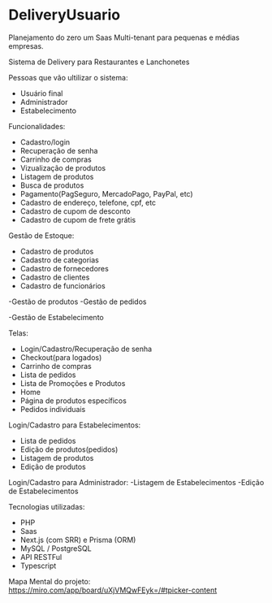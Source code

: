 # DeliveryUsuario

Planejamento do zero um Saas Multi-tenant para pequenas e médias empresas.

Sistema de Delivery para Restaurantes e Lanchonetes

Pessoas que vão ultilizar o sistema:
- Usuário final
- Administrador
- Estabelecimento

Funcionalidades:
- Cadastro/login 
- Recuperação de senha
- Carrinho de compras
- Vizualização de produtos
- Listagem de produtos
- Busca de produtos
- Pagamento(PagSeguro, MercadoPago, PayPal, etc)
- Cadastro de endereço, telefone, cpf, etc
- Cadastro de cupom de desconto
- Cadastro de cupom de frete grátis


Gestão de Estoque:
- Cadastro de produtos
- Cadastro de categorias
- Cadastro de fornecedores
- Cadastro de clientes
- Cadastro de funcionários

-Gestão de produtos
-Gestão de pedidos

-Gestão de Estabelecimento

Telas:
- Login/Cadastro/Recuperação de senha
- Checkout(para logados)
- Carrinho de compras
- Lista de pedidos
- Lista de Promoções e Produtos
- Home
- Página de produtos específicos
- Pedidos individuais

Login/Cadastro para Estabelecimentos:
- Lista de pedidos
- Edição de produtos(pedidos)
- Listagem de produtos
- Edição de produtos

Login/Cadastro para Administrador:
-Listagem de Estabelecimentos
-Edição de Estabelecimentos

Tecnologias utilizadas:
- PHP
- Saas
- Next.js (com SRR) e Prisma (ORM)
- MySQL / PostgreSQL
- API RESTFul
- Typescript

Mapa Mental do projeto:
https://miro.com/app/board/uXjVMQwFEyk=/#tpicker-content
